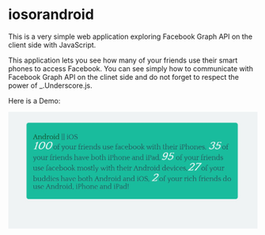 iosorandroid
============

This is a very simple web application exploring Facebook Graph API on the client side with JavaScript. 

This application lets you see how many of your friends use their smart phones to access Facebook. 
You can see simply how to communicate with Facebook Graph API on the clinet side and do not forget
to respect the power of _.Underscore.js. 

Here is a Demo: 

![demo ](/img/demo.jpg "Demo") 

